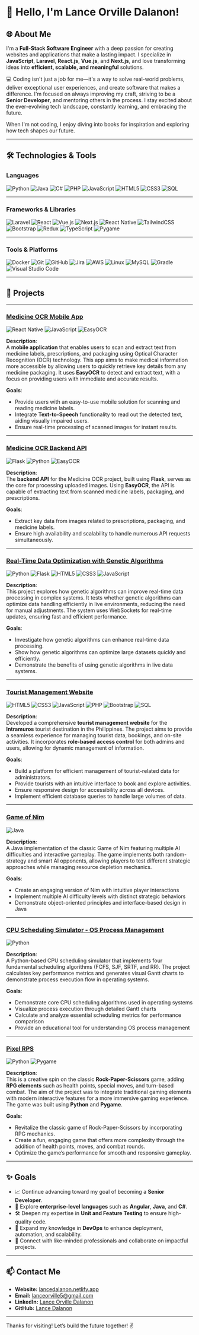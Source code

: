 # 👋 Hello, I'm Lance Orville Dalanon!  

## 🌐 About Me  
I'm a **Full-Stack Software Engineer** with a deep passion for creating websites and applications that make a lasting impact. I specialize in **JavaScript**, **Laravel**, **React.js**, **Vue.js**, and **Next.js**, and love transforming ideas into **efficient, scalable, and meaningful** solutions.  

💻 Coding isn't just a job for me—it's a way to solve real-world problems, deliver exceptional user experiences, and create software that makes a difference. I'm focused on always improving my craft, striving to be a **Senior Developer**, and mentoring others in the process. I stay excited about the ever-evolving tech landscape, constantly learning, and embracing the future.  

When I'm not coding, I enjoy diving into books for inspiration and exploring how tech shapes our future.

---

## 🛠️ Technologies & Tools  

### **Languages**  
![Python](https://img.shields.io/badge/Python-3776AB?style=for-the-badge&logo=python&logoColor=white)
![Java](https://img.shields.io/badge/Java-007396?style=for-the-badge&logo=openjdk&logoColor=white)
![C#](https://img.shields.io/badge/C%23-239120?style=for-the-badge&logo=c-sharp&logoColor=white)
![PHP](https://img.shields.io/badge/PHP-777BB4?style=for-the-badge&logo=php&logoColor=white)
![JavaScript](https://img.shields.io/badge/JavaScript-F7DF1E?style=for-the-badge&logo=javascript&logoColor=black)
![HTML5](https://img.shields.io/badge/HTML5-E34F26?style=for-the-badge&logo=html5&logoColor=white)
![CSS3](https://img.shields.io/badge/CSS3-1572B6?style=for-the-badge&logo=css3&logoColor=white)
![SQL](https://img.shields.io/badge/SQL-003B57?style=for-the-badge&logo=sqlite&logoColor=white)

---

### **Frameworks & Libraries**  
![Laravel](https://img.shields.io/badge/Laravel-FF2D20?style=for-the-badge&logo=laravel&logoColor=white)
![React](https://img.shields.io/badge/React-61DAFB?style=for-the-badge&logo=react&logoColor=black)
![Vue.js](https://img.shields.io/badge/Vue.js-4FC08D?style=for-the-badge&logo=vue-dot-js&logoColor=white)
![Next.js](https://img.shields.io/badge/Next.js-000000?style=for-the-badge&logo=nextdotjs&logoColor=white)
![React Native](https://img.shields.io/badge/React%20Native-61DAFB?style=for-the-badge&logo=react&logoColor=black)
![TailwindCSS](https://img.shields.io/badge/TailwindCSS-06B6D4?style=for-the-badge&logo=tailwindcss&logoColor=white)
![Bootstrap](https://img.shields.io/badge/Bootstrap-563D7C?style=for-the-badge&logo=bootstrap&logoColor=white)
![Redux](https://img.shields.io/badge/Redux-764ABC?style=for-the-badge&logo=redux&logoColor=white)
![TypeScript](https://img.shields.io/badge/TypeScript-007ACC?style=for-the-badge&logo=typescript&logoColor=white)
![Pygame](https://img.shields.io/badge/Pygame-3776AB?style=for-the-badge&logo=python&logoColor=white)

---

### **Tools & Platforms**  
![Docker](https://img.shields.io/badge/Docker-2496ED?style=for-the-badge&logo=docker&logoColor=white)
![Git](https://img.shields.io/badge/Git-F05032?style=for-the-badge&logo=git&logoColor=white)
![GitHub](https://img.shields.io/badge/GitHub-181717?style=for-the-badge&logo=github&logoColor=white)
![Jira](https://img.shields.io/badge/Jira-0052CC?style=for-the-badge&logo=jira&logoColor=white)
![AWS](https://img.shields.io/badge/AWS-232F3E?style=for-the-badge&logo=amazon-aws&logoColor=white)
![Linux](https://img.shields.io/badge/Linux-FCC624?style=for-the-badge&logo=linux&logoColor=black)
![MySQL](https://img.shields.io/badge/MySQL-4479A1?style=for-the-badge&logo=mysql&logoColor=white)
![Gradle](https://img.shields.io/badge/Gradle-02303A?style=for-the-badge&logo=gradle&logoColor=white)
![Visual Studio Code](https://img.shields.io/badge/VS%20Code-007ACC?style=for-the-badge&logo=visual-studio-code&logoColor=white)

---

## 💼 Projects  

---

### [Medicine OCR Mobile App](https://github.com/lancedalanon/medicine-ocr-react-native)  
![React Native](https://img.shields.io/badge/React_Native-20232A?style=for-the-badge&logo=react&logoColor=61DAFB) ![JavaScript](https://img.shields.io/badge/JavaScript-F7DF1E?style=for-the-badge&logo=javascript&logoColor=black) ![EasyOCR](https://img.shields.io/badge/EasyOCR-000000?style=for-the-badge&logo=python&logoColor=white) 

**Description**:  
A **mobile application** that enables users to scan and extract text from medicine labels, prescriptions, and packaging using Optical Character Recognition (OCR) technology. This app aims to make medical information more accessible by allowing users to quickly retrieve key details from any medicine packaging. It uses **EasyOCR** to detect and extract text, with a focus on providing users with immediate and accurate results.

**Goals**:  
- Provide users with an easy-to-use mobile solution for scanning and reading medicine labels.
- Integrate **Text-to-Speech** functionality to read out the detected text, aiding visually impaired users.
- Ensure real-time processing of scanned images for instant results.

---

### [Medicine OCR Backend API](https://github.com/lancedalanon/medicine-ocr-flask-api)  
![Flask](https://img.shields.io/badge/Flask-000000?style=for-the-badge&logo=flask&logoColor=white) ![Python](https://img.shields.io/badge/Python-3776AB?style=for-the-badge&logo=python&logoColor=white) ![EasyOCR](https://img.shields.io/badge/EasyOCR-000000?style=for-the-badge&logo=python&logoColor=white)

**Description**:  
The **backend API** for the Medicine OCR project, built using **Flask**, serves as the core for processing uploaded images. Using **EasyOCR**, the API is capable of extracting text from scanned medicine labels, packaging, and prescriptions. 

**Goals**:  
- Extract key data from images related to prescriptions, packaging, and medicine labels.
- Ensure high availability and scalability to handle numerous API requests simultaneously.

---

### [Real-Time Data Optimization with Genetic Algorithms](https://github.com/lancedalanon/genetic-algorithm-cloud-computing)  
![Python](https://img.shields.io/badge/Python-3776AB?style=for-the-badge&logo=python&logoColor=white) ![Flask](https://img.shields.io/badge/Flask-000000?style=for-the-badge&logo=flask&logoColor=white) ![HTML5](https://img.shields.io/badge/HTML5-E34F26?style=for-the-badge&logo=html5&logoColor=white) ![CSS3](https://img.shields.io/badge/CSS3-1572B6?style=for-the-badge&logo=css3&logoColor=white) ![JavaScript](https://img.shields.io/badge/JavaScript-F7DF1E?style=for-the-badge&logo=javascript&logoColor=black)

**Description**:  
This project explores how genetic algorithms can improve real-time data processing in complex systems. It tests whether genetic algorithms can optimize data handling efficiently in live environments, reducing the need for manual adjustments. The system uses WebSockets for real-time updates, ensuring fast and efficient performance.

**Goals**:  
- Investigate how genetic algorithms can enhance real-time data processing.
- Show how genetic algorithms can optimize large datasets quickly and efficiently.
- Demonstrate the benefits of using genetic algorithms in live data systems.

---

### [Tourist Management Website](https://github.com/lancedalanon/Intramuros)  
![HTML5](https://img.shields.io/badge/HTML5-E34F26?style=for-the-badge&logo=html5&logoColor=white) ![CSS3](https://img.shields.io/badge/CSS3-1572B6?style=for-the-badge&logo=css3&logoColor=white) ![JavaScript](https://img.shields.io/badge/JavaScript-F7DF1E?style=for-the-badge&logo=javascript&logoColor=black) ![PHP](https://img.shields.io/badge/PHP-777BB4?style=for-the-badge&logo=php&logoColor=white) ![Bootstrap](https://img.shields.io/badge/Bootstrap-563D7C?style=for-the-badge&logo=bootstrap&logoColor=white) ![SQL](https://img.shields.io/badge/SQL-003B57?style=for-the-badge&logo=sqlite&logoColor=white)

**Description**:  
Developed a comprehensive **tourist management website** for the **Intramuros** tourist destination in the Philippines. The project aims to provide a seamless experience for managing tourist data, bookings, and on-site activities. It incorporates **role-based access control** for both admins and users, allowing for dynamic management of information.

**Goals**:  
- Build a platform for efficient management of tourist-related data for administrators.
- Provide tourists with an intuitive interface to book and explore activities.
- Ensure responsive design for accessibility across all devices.
- Implement efficient database queries to handle large volumes of data.

---

### [Game of Nim](https://github.com/lancedalanon/Game-Of-Nim)  
![Java](https://img.shields.io/badge/Java-ED8B00?style=for-the-badge&logo=openjdk&logoColor=white)

**Description**:  
A Java implementation of the classic Game of Nim featuring multiple AI difficulties and interactive gameplay. The game implements both random-strategy and smart AI opponents, allowing players to test different strategic approaches while managing resource depletion mechanics.

**Goals**:  
- Create an engaging version of Nim with intuitive player interactions
- Implement multiple AI difficulty levels with distinct strategic behaviors
- Demonstrate object-oriented principles and interface-based design in Java

---

### [CPU Scheduling Simulator - OS Process Management](https://github.com/lancedalanon/OS)
![Python](https://img.shields.io/badge/Python-3776AB?style=for-the-badge&logo=python&logoColor=white)

**Description**:  
A Python-based CPU scheduling simulator that implements four fundamental scheduling algorithms (FCFS, SJF, SRTF, and RR). The project calculates key performance metrics and generates visual Gantt charts to demonstrate process execution flow in operating systems.

**Goals**:  
- Demonstrate core CPU scheduling algorithms used in operating systems
- Visualize process execution through detailed Gantt charts
- Calculate and analyze essential scheduling metrics for performance comparison
- Provide an educational tool for understanding OS process management

---

### [Pixel RPS](https://github.com/lancedalanon/Pixel-RPS)  
![Python](https://img.shields.io/badge/Python-3776AB?style=for-the-badge&logo=python&logoColor=white) ![Pygame](https://img.shields.io/badge/Pygame-3776AB?style=for-the-badge&logo=python&logoColor=white)

**Description**:  
This is a creative spin on the classic **Rock-Paper-Scissors** game, adding **RPG elements** such as health points, special moves, and turn-based combat. The aim of the project was to integrate traditional gaming elements with modern interactive features for a more immersive gaming experience. The game was built using **Python** and **Pygame**.

**Goals**:  
- Revitalize the classic game of Rock-Paper-Scissors by incorporating RPG mechanics.
- Create a fun, engaging game that offers more complexity through the addition of health points, moves, and combat rounds.
- Optimize the game’s performance for smooth and responsive gameplay.

---

## ✨ Goals  
- 📈 Continue advancing toward my goal of becoming a **Senior Developer**.  
- 💼 Explore **enterprise-level languages** such as **Angular**, **Java**, and **C#**.  
- 🛠️ Deepen my expertise in **Unit and Feature Testing** to ensure high-quality code.  
- 🚀 Expand my knowledge in **DevOps** to enhance deployment, automation, and scalability.  
- 🤝 Connect with like-minded professionals and collaborate on impactful projects.  

---

## 📫 Contact Me  
- **Website:** [lancedalanon.netlify.app](https://lancedalanon.netlify.app/)  
- **Email:** [lanceorville5@gmail.com](mailto:lanceorville5@gmail.com)  
- **LinkedIn:** [Lance Orville Dalanon](https://linkedin.com/in/lance-orville-dalanon-453109166/) 
- **GitHub:** [Lance Dalanon](https://github.com/lancedalanon)  

---

Thanks for visiting! Let’s build the future together! ✌️

